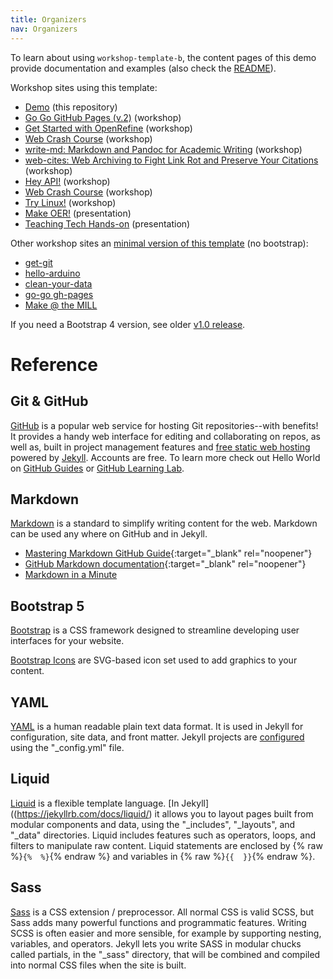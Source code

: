 ```yaml
---
title: Organizers
nav: Organizers
---
```


To learn about using `workshop-template-b`, the content pages of this demo provide documentation and examples (also check the [README](https://github.com/evanwill/workshop-template-b/blob/master/README.md)).

Workshop sites using this template:

- [Demo](https://evanwill.github.io/workshop-template-b/) (this repository)
- [Go Go GitHub Pages (v.2)](https://evanwill.github.io/go-go-ghpages-b/) (workshop)
- [Get Started with OpenRefine](https://evanwill.github.io/openrefine-b/) (workshop)
- [Web Crash Course](https://evanwill.github.io/web-crash-course/) (workshop)
- [write-md: Markdown and Pandoc for Academic Writing](https://evanwill.github.io/write-md/) (workshop)
- [web-cites: Web Archiving to Fight Link Rot and Preserve Your Citations](https://evanwill.github.io/web-cites/) (workshop)
- [Hey API!](https://evanwill.github.io/hey-api/) (workshop)
- [Web Crash Course](https://evanwill.github.io/web-crash-course/) (workshop)
- [Try Linux!](https://evanwill.github.io/try-linux/) (workshop)
- [Make OER!](https://evanwill.github.io/make-oer/) (presentation)
- [Teaching Tech Hands-on](https://evanwill.github.io/tech-hands-on/) (presentation)

Other workshop sites an [minimal version of this template](https://github.com/evanwill/workshop-template) (no bootstrap):

- [get-git](https://evanwill.github.io/get-git/)
- [hello-arduino](https://evanwill.github.io/hello-arduino/)
- [clean-your-data](https://evanwill.github.io/clean-your-data/)
- [go-go gh-pages](https://evanwill.github.io/go-go-ghpages/)
- [Make @ the MILL](https://uidaholib.github.io/make-at-the-mill/)

If you need a Bootstrap 4 version, see older [v1.0 release](https://github.com/evanwill/workshop-template-b/releases/tag/v1.0). 

# Reference

## Git & GitHub

[GitHub](https://github.com/) is a popular web service for hosting Git repositories--with benefits!
It provides a handy web interface for editing and collaborating on repos, as well as, built in project management features and [free static web hosting](https://pages.github.com/) powered by [Jekyll](https://jekyllrb.com/).
Accounts are free.
To learn more check out Hello World on [GitHub Guides](https://guides.github.com/) or [GitHub Learning Lab](https://lab.github.com/).

## Markdown

[Markdown](https://daringfireball.net/projects/markdown/) is a standard to simplify writing content for the web. 
Markdown can be used any where on GitHub and in Jekyll.

- [Mastering Markdown GitHub Guide](https://guides.github.com/features/mastering-markdown/){:target="_blank" rel="noopener"}
- [GitHub Markdown documentation](https://docs.github.com/en/free-pro-team@latest/github/writing-on-github/basic-writing-and-formatting-syntax){:target="_blank" rel="noopener"}
- [Markdown in a Minute](https://evanwill.github.io/_drafts/notes/markdown-minute.html)

## Bootstrap 5

[Bootstrap](https://getbootstrap.com/) is a CSS framework designed to streamline developing user interfaces for your website.

[Bootstrap Icons](https://icons.getbootstrap.com/) are SVG-based icon set used to add graphics to your content.

## YAML

[YAML](http://www.yaml.org/) is a human readable plain text data format.
It is used in Jekyll for configuration, site data, and front matter.
Jekyll projects are [configured](https://jekyllrb.com/docs/configuration/) using the "_config.yml" file.

## Liquid

[Liquid](http://shopify.github.io/liquid/) is a flexible template language.
[In Jekyll]((https://jekyllrb.com/docs/liquid/) it allows you to layout pages built from modular components and data, using the "_includes", "_layouts", and "_data" directories.
Liquid includes features such as operators, loops, and filters to manipulate raw content. 
Liquid statements are enclosed by {% raw %}`{%  %}`{% endraw %} and variables in {% raw %}`{{  }}`{% endraw %}.

## Sass  

[Sass](http://sass-lang.com/) is a CSS extension / preprocessor. 
All normal CSS is valid SCSS, but Sass adds many powerful functions and programmatic features. 
Writing SCSS is often easier and more sensible, for example by supporting nesting, variables, and operators. 
Jekyll lets you write SASS in modular chucks called partials, in the "_sass" directory, that will be combined and compiled into normal CSS files when the site is built.

